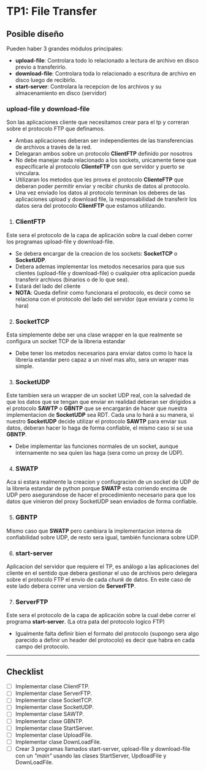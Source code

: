 # TP1: File Transfer #

## Posible diseño ##

Pueden haber 3 grandes módulos principales:
- **upload-file**: Controlara todo lo relacionado a lectura de archivo en disco previo a transferirlo.
- **download-file**: Controlara toda lo relacionado a escritura de archivo en disco luego de recibirlo.
- **start-server**: Controlara la recepcion de los archivos y su almacenamiento en disco (servidor)

### upload-file y download-file ###
Son las aplicaciones cliente que necesitamos crear para el tp y correran sobre el protocolo FTP que definamos.

- Ambas aplicaciones deberan ser independientes de las transferencias de archivos a través de la red.
- Delegaran ambos sobre un protocolo **ClientFTP** definido por nosotros
- No debe manejar nada relacionado a los sockets, unicamente tiene que especificarle al protocolo **ClienteFTP** con que servidor y puerto se vinculara.
- Utilizaran los metodos que les provea el protocolo **ClienteFTP** que deberan poder permitir enviar y recibir *chunks* de datos al protocolo.
- Una vez enviado los datos al protocolo terminan los deberes de las aplicaciones upload y download file, la responsabilidad de transferir los datos sera del protocolo **ClientFTP** que estamos utilizando.

1. ### ClientFTP ####
Este sera el protocolo de la capa de aplicación sobre la cual deben correr los programas upload-file y download-file.

- Se debera encargar de la creacion de los sockets: **SocketTCP** o **SocketUDP**.
- Debera ademas implementar los metodos necesarios para que sus clientes (upload-file y download-file) o cualquier otra aplicacion pueda transferir archivos (binarios o de lo que sea).
- Estará del lado del cliente
- **NOTA**: Queda definir como funcionara el protocolo, es decir como se relaciona con el protocolo del lado del servidor (que enviara y como lo hara)

2. ### SocketTCP ###
Esta simplemente debe ser una clase wrapper en la que realmente se configura un socket TCP de la libreria estandar

- Debe tener los metodos necesarios para enviar datos como lo hace la libreria estandar pero capaz a un nivel mas alto, sera un wraper mas simple.

3. ### SocketUDP ###
Este tambien sera un wrapper de un socket UDP real, con la salvedad de que los datos que se tengan que enviar en realidad deberan ser dirigidos a el protocolo **SAWTP** o **GBNTP** que se encargarán de hacer que nuestra implementacion de **SocketUDP** sea RDT. Cada una lo hará a su manera, si nuestro **SocketUDP** decide utilizar el protocolo **SAWTP** para enviar sus datos, deberan hacer lo haga de forma confiable, el mismo caso si se usa **GBNTP**.
- Debe implementar las funciones normales de un socket, aunque internamente no sea quien las haga (sera como un proxy de UDP).

4. ### SWATP ###
Aca si estara realmente la creacion y confiugracion de un socket de UDP de la libreria estandar de python porque **SWATP** esta corriendo encima de UDP pero asegurandose de hacer el procedimiento necesario para que los datos que vinieron del proxy SocketUDP sean enviados de forma confiable.

5. ### GBNTP ###
Mismo caso que **SWATP** pero cambiara la implementacion interna de confiabilidad sobre UDP, de resto sera igual, también funcionara sobre UDP.

6. ### start-server ###
Aplicacion del servidor que requiere el TP, es análogo a las aplicaciones del cliente en el sentido que debera gestionar el uso de archivos pero delegara sobre el protocolo FTP el envio de cada *chunk* de datos. En este caso de este lado debera correr una version de **ServerFTP**.

7. ### ServerFTP ####
Este sera el protocolo de la capa de aplicación sobre la cual debe correr el programa **start-server**. (La otra pata del protocolo logico FTP)

- Igualmente falta definir bien el formato del protocolo (supongo sera algo parecido a definir un header del protocolo) es decir que habra en cada campo del protocolo.
  
---
## Checklist ##
- [ ] Implementar clase ClientFTP.
- [ ] Implementar clase ServerFTP.
- [ ] Implementar clase SocketTCP.
- [ ] Implementar clase SocketUDP.
- [ ] Implementar clase SAWTP.
- [ ] Implementar clase GBNTP.
- [ ] Implementar clase StartServer.
- [ ] Implementar clase UploadFile.
- [ ] Implementar clase DownLoadFile.
- [ ] Crear 3 programas llamados start-server, upload-file y download-file con un *"main"* usando las clases StartServer, UpdloadFile y DownLoadFile.
